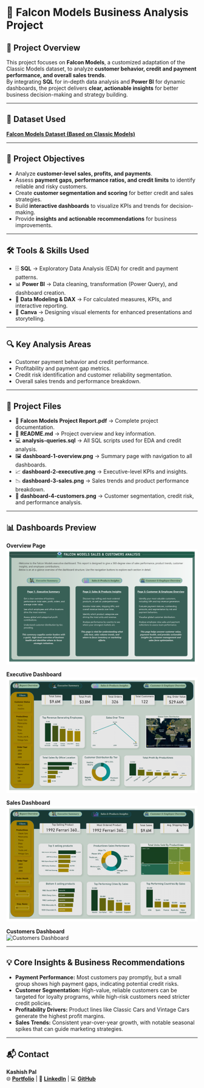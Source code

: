 # 🦅 Falcon Models Business Analysis Project

## 📌 Project Overview  
This project focuses on **Falcon Models**, a customized adaptation of the Classic Models dataset, to analyze **customer behavior, credit and payment performance, and overall sales trends**.  
By integrating **SQL** for in-depth data analysis and **Power BI** for dynamic dashboards, the project delivers **clear, actionable insights** for better business decision-making and strategy building.

---

## 📂 Dataset Used    
[**Falcon Models Dataset (Based on Classic Models)**](https://github.com/Ayushi0214/Datasets/blob/main/classic_models_dataset.zip)

---

## 🎯 Project Objectives  
- Analyze **customer-level sales, profits, and payments**.  
- Assess **payment gaps, performance ratios, and credit limits** to identify reliable and risky customers.  
- Create **customer segmentation and scoring** for better credit and sales strategies.  
- Build **interactive dashboards** to visualize KPIs and trends for decision-making.  
- Provide **insights and actionable recommendations** for business improvements.  

---

## 🛠️ Tools & Skills Used  
- 🗄️ **SQL** → Exploratory Data Analysis (EDA) for credit and payment patterns.  
- 📊 **Power BI** → Data cleaning, transformation (Power Query), and dashboard creation.  
- 📐 **Data Modeling & DAX** → For calculated measures, KPIs, and interactive reporting.  
- 🎨 **Canva** → Designing visual elements for enhanced presentations and storytelling.

---

## 🔍 Key Analysis Areas  
- Customer payment behavior and credit performance.  
- Profitability and payment gap metrics.  
- Credit risk identification and customer reliability segmentation.  
- Overall sales trends and performance breakdown.  

---

## 📁 Project Files  
- 📄 **Falcon Models Project Report.pdf** → Complete project documentation.  
- 📝 **README.md** → Project overview and key information.  
- 💻 **analysis-queries.sql** → All SQL scripts used for EDA and credit analysis.  
- 🖼️ **dashboard-1-overview.png** → Summary page with navigation to all dashboards.  
- 📈 **dashboard-2-executive.png** → Executive-level KPIs and insights.  
- 📉 **dashboard-3-sales.png** → Sales trends and product performance breakdown.  
- 👥 **dashboard-4-customers.png** → Customer segmentation, credit risk, and performance analysis.  

---

## 📊 Dashboards Preview  

**Overview Page**  
![Dashboard Overview](dashboard-1-overview.png)

**Executive Dashboard**  
![Executive Dashboard](dashboard-2-executive.png)

**Sales Dashboard**  
![Sales Dashboard](dashboard-3-sales.png)

**Customers Dashboard**  
![Customers Dashboard](dashboard-4-customers.png)

---

## 💡 Core Insights & Business Recommendations  
- **Payment Performance:** Most customers pay promptly, but a small group shows high payment gaps, indicating potential credit risks.  
- **Customer Segmentation:** High-value, reliable customers can be targeted for loyalty programs, while high-risk customers need stricter credit policies.  
- **Profitability Drivers:** Product lines like Classic Cars and Vintage Cars generate the highest profit margins.  
- **Sales Trends:** Consistent year-over-year growth, with notable seasonal spikes that can guide marketing strategies.  

---

## 📬 Contact  
**Kashish Pal**  
🌐 [**Portfolio**](https://kashishpal.framer.website) | 💼 [**LinkedIn**](http://www.linkedin.com/in/kashishpal04) | 💻 [**GitHub**](https://github.com/kashishpal4)

